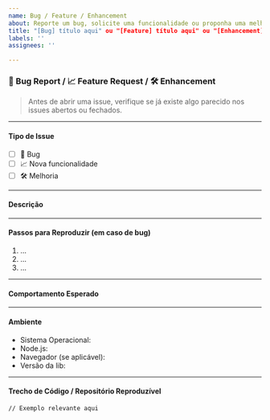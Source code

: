 ```yaml
---
name: Bug / Feature / Enhancement
about: Reporte um bug, solicite uma funcionalidade ou proponha uma melhoria
title: "[Bug] título aqui" ou "[Feature] título aqui" ou "[Enhancement] título aqui"
labels: ''
assignees: ''

---
```


### 🐛 Bug Report / 📈 Feature Request / 🛠️ Enhancement

> Antes de abrir uma issue, verifique se já existe algo parecido nos issues abertos ou fechados.

---

#### Tipo de Issue

- [ ] 🐛 Bug
- [ ] 📈 Nova funcionalidade
- [ ] 🛠️ Melhoria

---

#### Descrição

<!-- Descreva de forma clara e concisa o que está acontecendo ou o que você espera -->

---

#### Passos para Reproduzir (em caso de bug)

<!-- Apenas se for bug -->

1. ...
2. ...
3. ...

---

#### Comportamento Esperado

<!-- Descreva o que você esperava que acontecesse -->

---

#### Ambiente

- Sistema Operacional: <!-- ex: macOS, Windows, Linux -->
- Node.js: <!-- versão -->
- Navegador (se aplicável): <!-- ex: Chrome 122 -->
- Versão da lib: <!-- ex: 1.0.0 -->

---

#### Trecho de Código / Repositório Reproduzível

<!-- Se possível, cole aqui o trecho de código ou link para um repositório mínimo reproduzível -->

```tsx
// Exemplo relevante aqui
```
